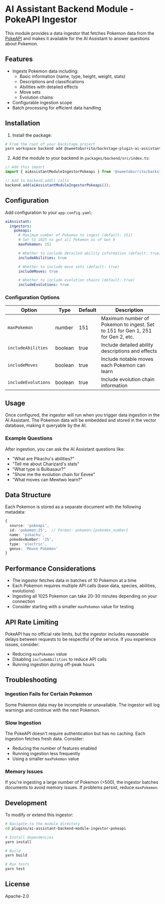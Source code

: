 # AI Assistant Backend Module - PokeAPI Ingestor

This module provides a data ingestor that fetches Pokemon data from the [PokeAPI](https://pokeapi.co/) and makes it available for the AI Assistant to answer questions about Pokemon.

## Features

- Ingests Pokemon data including:
  - Basic information (name, type, height, weight, stats)
  - Descriptions and classifications
  - Abilities with detailed effects
  - Move sets
  - Evolution chains
- Configurable ingestion scope
- Batch processing for efficient data handling

## Installation

1. Install the package:

```bash
# From the root of your Backstage project
yarn workspace backend add @sweetoburrito/backstage-plugin-ai-assistant-backend-module-ingestor-pokeapi
```

2. Add the module to your backend in `packages/backend/src/index.ts`:

```typescript
// Add this import
import { aiAssistantModuleIngestorPokeapi } from '@sweetoburrito/backstage-plugin-ai-assistant-backend-module-ingestor-pokeapi';

// Add to backend.add() calls
backend.add(aiAssistantModuleIngestorPokeapi());
```

## Configuration

Add configuration to your `app-config.yaml`:

```yaml
aiAssistant:
  ingestors:
    pokeapi:
      # Maximum number of Pokemon to ingest (default: 151)
      # Set to 1025 to get all Pokemon as of Gen 9
      maxPokemon: 151

      # Whether to include detailed ability information (default: true)
      includeAbilities: true

      # Whether to include move sets (default: true)
      includeMoves: true

      # Whether to include evolution chains (default: true)
      includeEvolutions: true
```

### Configuration Options

| Option              | Type    | Default | Description                                                                    |
| ------------------- | ------- | ------- | ------------------------------------------------------------------------------ |
| `maxPokemon`        | number  | 151     | Maximum number of Pokemon to ingest. Set to 151 for Gen 1, 251 for Gen 2, etc. |
| `includeAbilities`  | boolean | true    | Include detailed ability descriptions and effects                              |
| `includeMoves`      | boolean | true    | Include notable moves each Pokemon can learn                                   |
| `includeEvolutions` | boolean | true    | Include evolution chain information                                            |

## Usage

Once configured, the ingestor will run when you trigger data ingestion in the AI Assistant. The Pokemon data will be embedded and stored in the vector database, making it queryable by the AI.

### Example Questions

After ingestion, you can ask the AI Assistant questions like:

- "What are Pikachu's abilities?"
- "Tell me about Charizard's stats"
- "What type is Bulbasaur?"
- "Show me the evolution chain for Eevee"
- "What moves can Mewtwo learn?"

## Data Structure

Each Pokemon is stored as a separate document with the following metadata:

```typescript
{
  source: 'pokeapi',
  id: 'pokemon:25',  // Format: pokemon:{pokedex_number}
  name: 'pikachu',
  pokedexNumber: '25',
  type: 'electric',
  genus: 'Mouse Pokémon'
}
```

## Performance Considerations

- The ingestor fetches data in batches of 10 Pokemon at a time
- Each Pokemon requires multiple API calls (base data, species, abilities, evolutions)
- Ingesting all 1025 Pokemon can take 20-30 minutes depending on your connection
- Consider starting with a smaller `maxPokemon` value for testing

## API Rate Limiting

PokeAPI has no official rate limits, but the ingestor includes reasonable delays between requests to be respectful of the service. If you experience issues, consider:

- Reducing `maxPokemon` value
- Disabling `includeAbilities` to reduce API calls
- Running ingestion during off-peak hours

## Troubleshooting

### Ingestion Fails for Certain Pokemon

Some Pokemon data may be incomplete or unavailable. The ingestor will log warnings and continue with the next Pokemon.

### Slow Ingestion

The PokeAPI doesn't require authentication but has no caching. Each ingestion fetches fresh data. Consider:

- Reducing the number of features enabled
- Running ingestion less frequently
- Using a smaller `maxPokemon` value

### Memory Issues

If you're ingesting a large number of Pokemon (>500), the ingestor batches documents to avoid memory issues. If problems persist, reduce `maxPokemon`.

## Development

To modify or extend this ingestor:

```bash
# Navigate to the module directory
cd plugins/ai-assistant-backend-module-ingestor-pokeapi

# Install dependencies
yarn install

# Build
yarn build

# Run tests
yarn test
```

## License

Apache-2.0

